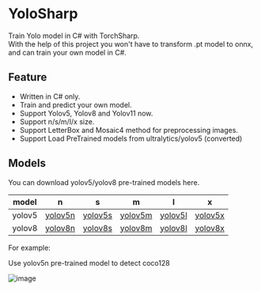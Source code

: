 # YoloSharp

Train Yolo model in C# with TorchSharp. </br>
With the help of this project you won't have to transform .pt model to onnx, and can train your own model in C#.

## Feature

- Written in C# only.
- Train and predict your own model.
- Support Yolov5, Yolov8 and Yolov11 now.
- Support n/s/m/l/x size.
- Support LetterBox and Mosaic4 method for preprocessing images.
- Support Load PreTrained models from ultralytics/yolov5 (converted)


## Models

You can download yolov5/yolov8 pre-trained models here.

| model | n| s | m | l | x |
| --- | ----------- | ----------- | ----------- | ----------- | ----------- |
| yolov5 | [yolov5n](https://github.com/IntptrMax/YoloSharp/releases/download/v1.0.2/Yolov5n.bin) | [yolov5s](https://github.com/IntptrMax/YoloSharp/releases/download/v1.0.2/Yolov5s.bin) | [yolov5m](https://github.com/IntptrMax/YoloSharp/releases/download/v1.0.2/Yolov5m.bin) | [yolov5l](https://github.com/IntptrMax/YoloSharp/releases/download/v1.0.2/Yolov5l.bin) | [yolov5x](https://github.com/IntptrMax/YoloSharp/releases/download/v1.0.2/Yolov5x.bin) |
| yolov8 | [yolov8n](https://github.com/IntptrMax/YoloSharp/releases/download/v1.0.2/Yolov8n.bin) | [yolov8s](https://github.com/IntptrMax/YoloSharp/releases/download/v1.0.2/Yolov8s.bin) | [yolov8m](https://github.com/IntptrMax/YoloSharp/releases/download/v1.0.2/Yolov8m.bin) | [yolov8l](https://github.com/IntptrMax/YoloSharp/releases/download/v1.0.2/Yolov8l.bin) | [yolov8x](https://github.com/IntptrMax/YoloSharp/releases/download/v1.0.2/Yolov8x.bin) |

For example:

Use yolov5n pre-trained model to detect coco128

![image](https://github.com/user-attachments/assets/d32f7805-9f98-4530-bda6-43630c765159)

